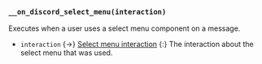 ### `__on_discord_select_menu(interaction)`

Executes when a user uses a select menu component on a message.

- `interaction` {->} [Select menu interaction](/values/interactions/select-menu-interaction.md)
  {:} The interaction about the select menu that was used.